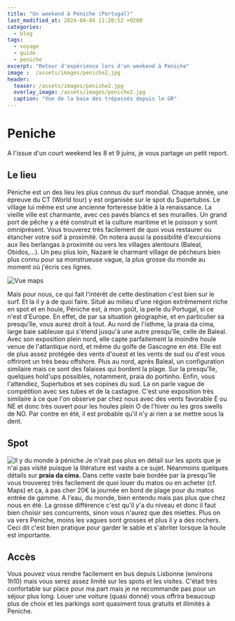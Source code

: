 ```yaml
---
title: "Un weekend à Peniche (Portugal)"
last_modified_at: 2024-04-04 11:20:52 +0200
categories:
  - blog
tags:
  - voyage
  - guide
  - peniche
excerpt: "Retour d'expérience lors d'un weekend à Peniche"
image :  /assets/images/peniche2.jpg
header: 
  teaser: /assets/images/peniche2.jpg
  overlay_image: /assets/images/peniche2.jpg
  caption: "Vue de la baie des trépassés depuis le GR"
---
```

# Peniche

A l'issue d'un court weekend les 8 et 9 juins, je vous partage un petit
report.

## Le lieu

Péniche est un des lieu les plus connus du surf mondial. Chaque année,
une épreuve du CT (World tour) y est organisée sur le spot du
Supertubos. Le village lui même est une ancienne forteresse bâtie à la
renaissance. La vieille ville est charmante, avec ces pavés blancs et
ses murailles. Un grand port de pêche y a été construit et la culture
maritime et le poisson y sont omniprésent. Vous trouverez très
facilement de quoi vous restaurer ou étancher votre soif à proximité. On
notera aussi la possibilité d'excursions aux îles berlangas à proximité
ou vers les villages alentours (Baleal, Obidos,...). Un peu plus loin,
Nazaré le charmant village de pêcheurs bien plus connu pour sa
monstrueuse vague, la plus grosse du monde au moment où j'écris ces
lignes.

![Vue maps](/surf/assets/images/peniche_carte.jpeg)

Mais pour nous, ce qui fait l'intérêt de cette destination c'est bien
sur le surf. Et la il y a de quoi faire. Situé au milieu d'une région
extrêmement riche en spot et en houle, Péniche est, à mon goût, la perle
du Portugal, si ce n'est d'Europe. En effet, de par sa situation
géographie, et en particulier sa presqu'île, vous aurez droit à tout. Au
nord de l'isthme, la praia da cima, large baie sableuse qui s'étend
jusqu'à une autre presqu'île, celle de Baleal. Avec son exposition plein
nord, elle capte parfaitement la moindre houle venue de l'atlantique
nord, et même du golfe de Gascogne en été. Elle est de plus assez
protégée des vents d'ouest et les vents de sud ou d'est vous offriront
un très beau offshore. Plus au nord, après Baleal, un configuration
similaire mais ce sont des falaises qui bordent la plage. Sur la
presqu'île, quelques hold'ups possibles, notamment, praia do portinho. 
Enfin, vous l'attendiez, Supertubos et ses
copines du sud. La on parle vague de compétition avec ses tubes et de la
castagne. C'est une exposition très similaire à ce que l'on observe par
chez nous avec des vents favorable E ou NE et donc très ouvert pour les
houles plein O de l'hiver ou les gros swells de NO. Par contre en été,
il est probable qu'il n'y ai rien a se mettre sous la dent.

## Spot

![Il y du monde à péniche](/surf/assets/images/peniche1.jpg)
Je n'irait pas plus en détail sur les spots que je n'ai pas visité
puisque la litérature est vaste a ce sujet. Néanmoins quelques détails
sur **praia da cima.** Dans cette vaste baie bordée par la presqu'île
vous trouverez très facilement de quoi louer du matos ou en acheter (cf.
Maps) et ça, à pas cher 20€ la journée en bord de plage pour du matos
entrée de gamme. A l'eau, du monde, bien entendu mais pas plus que chez
nous en été. La grosse différence c'est qu'il y'a du niveau et donc il
faut bien choisir ses concurrents, sinon vous n'aurez que des miettes.
Plus on va vers Peniche, moins les vagues sont grosses et plus il y a
des rochers. Ceci dit c'est bien pratique pour garder le sable et
s'abriter lorsque la houle est importante.

## Accès

Vous pouvez vous rendre facilement en bus depuis Lisbonne (environs
1h10) mais vous serez assez limité sur les spots et les visites. C'était
très confortable sur place pour ma part mais je ne recommande pas pour
un séjour plus long. Louer une voiture (quasi donné) vous offrira
beaucoup plus de choix et les parkings sont quasiment tous gratuits et
illimités à Peniche.
